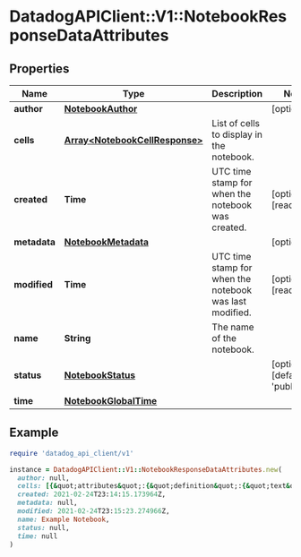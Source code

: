 # DatadogAPIClient::V1::NotebookResponseDataAttributes

## Properties

| Name         | Type                                                             | Description                                             | Notes                                      |
| ------------ | ---------------------------------------------------------------- | ------------------------------------------------------- | ------------------------------------------ |
| **author**   | [**NotebookAuthor**](NotebookAuthor.md)                          |                                                         | [optional]                                 |
| **cells**    | [**Array&lt;NotebookCellResponse&gt;**](NotebookCellResponse.md) | List of cells to display in the notebook.               |                                            |
| **created**  | **Time**                                                         | UTC time stamp for when the notebook was created.       | [optional][readonly]                       |
| **metadata** | [**NotebookMetadata**](NotebookMetadata.md)                      |                                                         | [optional]                                 |
| **modified** | **Time**                                                         | UTC time stamp for when the notebook was last modified. | [optional][readonly]                       |
| **name**     | **String**                                                       | The name of the notebook.                               |                                            |
| **status**   | [**NotebookStatus**](NotebookStatus.md)                          |                                                         | [optional][default to &#39;published&#39;] |
| **time**     | [**NotebookGlobalTime**](NotebookGlobalTime.md)                  |                                                         |                                            |

## Example

```ruby
require 'datadog_api_client/v1'

instance = DatadogAPIClient::V1::NotebookResponseDataAttributes.new(
  author: null,
  cells: [{&quot;attributes&quot;:{&quot;definition&quot;:{&quot;text&quot;:&quot;## Some test markdown\n\n&#x60;&#x60;&#x60;js\nvar x, y;\nx &#x3D; 5;\ny &#x3D; 6;\n&#x60;&#x60;&#x60;&quot;,&quot;type&quot;:&quot;markdown&quot;}},&quot;id&quot;:&quot;bzbycoya&quot;,&quot;type&quot;:&quot;notebook_cells&quot;},{&quot;attributes&quot;:{&quot;definition&quot;:{&quot;requests&quot;:[{&quot;display_type&quot;:&quot;line&quot;,&quot;q&quot;:&quot;avg:system.load.1{*}&quot;,&quot;style&quot;:{&quot;line_type&quot;:&quot;solid&quot;,&quot;line_width&quot;:&quot;normal&quot;,&quot;palette&quot;:&quot;dog_classic&quot;}}],&quot;show_legend&quot;:true,&quot;type&quot;:&quot;timeseries&quot;,&quot;yaxis&quot;:{&quot;scale&quot;:&quot;linear&quot;}},&quot;graph_size&quot;:&quot;m&quot;,&quot;split_by&quot;:{&quot;keys&quot;:[],&quot;tags&quot;:[]},&quot;time&quot;:null},&quot;id&quot;:&quot;9k6bc6xc&quot;,&quot;type&quot;:&quot;notebook_cells&quot;}],
  created: 2021-02-24T23:14:15.173964Z,
  metadata: null,
  modified: 2021-02-24T23:15:23.274966Z,
  name: Example Notebook,
  status: null,
  time: null
)
```
